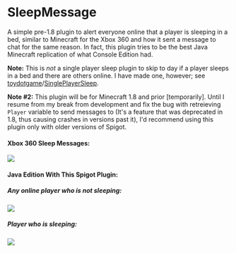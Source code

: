 # SleepMessage
A simple pre-1.8 plugin to alert everyone online that a player is sleeping in a bed, similar to Minecraft for the Xbox 360 and how it sent a message to chat for the same reason.
In fact, this plugin tries to be the best Java Minecraft replication of what Console Edition had.

**Note:** This is _not_ a single player sleep plugin to skip to day if a player sleeps in a bed and there are others online. I have made one, however; see [toydotgame](https://github.com/toydotgame)/[SinglePlayerSleep](https://github.com/toydotgame/SinglePlayerSleep).

**Note #2:** This plugin will be for Minecraft 1.8 and prior [temporarily]. Until I resume from my break from development and fix the bug with retreieving `Player` variable to send messages to (It's a feature that was deprecated in 1.8, thus causing crashes in versions past it), I'd recommend using this plugin only with older versions of Spigot.

#### Xbox 360 Sleep Messages:<br>
![](https://i.ytimg.com/vi/oinbQVRNNII/maxresdefault.jpg)

#### Java Edition With This Spigot Plugin:<br>
##### Any online player who is not sleeping:<br>
![](https://i.imgur.com/WrWrRl3.png)
##### Player who is sleeping:<br>
![](https://i.imgur.com/xEI4Lvf.png)
